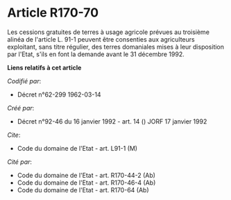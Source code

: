 # Article R170-70

Les cessions gratuites de terres à usage agricole prévues au troisième alinéa de l'article L. 91-1 peuvent être consenties
aux agriculteurs exploitant, sans titre régulier, des terres domaniales mises à leur disposition par l'Etat, s'ils en font la
demande avant le 31 décembre 1992.

**Liens relatifs à cet article**

_Codifié par_:

  - Décret n°62-299 1962-03-14

_Créé par_:

  - Décret n°92-46 du 16 janvier 1992 - art. 14 () JORF 17 janvier 1992

_Cite_:

  - Code du domaine de l'Etat - art. L91-1 (M)

_Cité par_:

  - Code du domaine de l'Etat - art. R170-44-2 (Ab)
  - Code du domaine de l'Etat - art. R170-46-4 (Ab)
  - Code du domaine de l'Etat - art. R170-64 (Ab)
